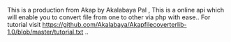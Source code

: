 
This is a production from Akap by Akalabaya Pal , This is a online api which will enable you to convert file from one to other via php with ease.. For tutorial visit https://github.com/Akalabaya/Akapfilecoverterlib-1.0/blob/master/tutorial.txt ..

